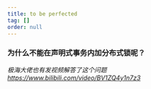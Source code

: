 ```yaml
---
title: to be perfected
tag: []
order: null
---
```


### 为什么不能在声明式事务内加分布式锁呢？



_极海大佬也有发视频解答了这个问题_
_<https://www.bilibili.com/video/BV1ZQ4y1n7z3>_
